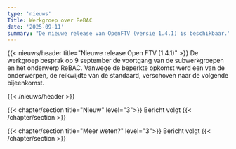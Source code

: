 ```yaml
---
type: 'nieuws'
Title: Werkgroep over ReBAC
date: '2025-09-11'
summary: "De nieuwe release van OpenFTV (versie 1.4.1) is beschikbaar."
---
```


{{< nieuws/header title="Nieuwe release Open FTV (1.4.1)" >}}
De werkgroep besprak op 9 september de voortgang van de subwerkgroepen en het onderwerp ReBAC.
Vanwege de beperkte opkomst werd een van de onderwerpen, de reikwijdte van de standaard, verschoven naar de volgende bijeenkomst. 

{{< /nieuws/header >}}

{{< chapter/section title="Nieuw" level="3">}}
Bericht volgt
{{< /chapter/section >}}

{{< chapter/section title="Meer weten?" level="3">}}
Bericht volgt
{{< /chapter/section >}}
